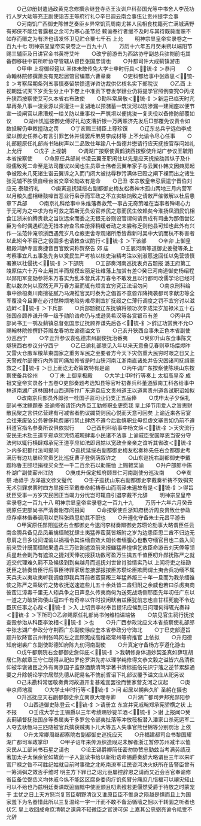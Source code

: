 <!-- { "loadSidebar": true } -->
　　○己卯册封遣通政黄克念修撰余继登寺丞王汝训户科彭国光等中书舍人李茂功行人罗大竑等充正副使诣吉王等府行礼○辛巳调云南佥事伍让贵州提学佥事
　　○河南饥广西御史陈惟芝奏臣乡异常饥荒周南尤甚人民相食枕籍死亡满城满野有郑侠不能绘者露根之余可为寒心虽节经  敕谕奉行者缓不及时与其待既毙而赈不如存而赈之为有济也请发怀卫见贮仓粟七千石  上允
　　明神宗显皇帝实录卷之一百九十七
明神宗显皇帝实录卷之一百九十八
　　万历十六年五月癸未朔以端阳节赐三辅臣及日讲官金书黄符艾叶
　　○改宁前游击为西路协守副总兵驻劄前屯其备御移驻中前所听协守管辖从督臣张国彦请也
　　○升都司许大成蓟镇游击
　　○甲申  上将御经筵以  圣体未敢传免大学士申时行具＜锍-釒＞恭问
　　○命翰林院修撰萧良有充起居馆官编纂六曹章奏
　　○吏科都给事中张鼎思＜锍-釒＞考察届期条列五事慎奏留禁馈遗详咨访裁供亿核名实下部院议
　　○乙酉  上视朝廷试天下岁贡生分上中下卷上中准贡下卷发学肄业仍将提学官照例查究○丙戌升狭西按察使艾可久本省右布政使
　　○勘科常居敬＜锍-釒＞新运已临天时亢旱再条八事一浚泉源以资灌注一复湖地以预潴蓄一筑汶河以防渗漏一建闸座以便节宣一设闸官以肃漕规一给关防以重事权一严筑坝以便挑浚一复夫役以备修防部覆如议
　　○湖州饥巡按御史傅好礼动支漕折银一万两赈济先发后□部覆免议责令如数抵解仍申敕擅动之罚
　　○丁亥赐三辅臣上尊珍馔
　　○辽东总兵宁远伯李成梁以御史任养心有言引罪乞休并请罢斥弟男李成材等  上不允谕令尽心任事
　　○礼部题原任礼部尚书陆树声以二品致仕年踰八十齿德并懋请行应天抚按官存问如礼  上允行
　　○戊子  上视朝
　　○调湖广按察使黄鹤狭西按察使升湖广参议王毓阳本省按察使
　　○命原任兵部尚书凌云翼革职闲住以先是应天抚按劾其纵子及仆殴儒致死二命至是法司覆议以闻也生员章士伟者云翼年家子与云翼仆韩文因典房起争被殴未几死诸生诣云翼诉之入而门闭大被挞辱秽污满体已殴之闸下裸而出之诸生张元辅不胜愤自经台省交章论劾故有是命
　　○己丑  孝宗敬皇帝忌辰遣宁晋伯刘应元  泰陵行礼
　　○庚寅巡抚延绥右副都御史梅友松奏神木孤山两地三月内营军以月粮久虚相继鼓噪首恶业行枭示而军政之不立实缺饷致之请敕严催徵解以杜后患章下兵部
　　○南京礼科给事中朱维藩奏救荒一事古无奇策唯在当事者殚竭心力于无可为之中求为有可救之策斯无负设官养民之意而民生攸赖矣今淮扬凤泗民饥相食江浙米价腾贵救之当议远籴而委之无银无谷则设官谓何请责成有司曲为那借尝忆臣为令时偶遇织造无措本府查吊库册择稍缓者动之未尝称乏则他县可知也此外有兴作一法范仲淹领浙西遇荒岁凡仓廒吏舍寺观诸所悉皆鼎新时吴中大饥而杭不称害者以此矧今不容己之役固多也请敕查议酌行＜锍-釒＞下该部
　　○辛卯  上御皇极殿鸿胪寺宣奏捷音百官致词称贺祭告  郊  庙
　　○壬辰河南等道御史姜璧等条上考察事宜凡五事急先务以奠民生严考核以核吏治精考注以别淑慝速回任以免营馈慎署篆以杜侵扰＜锍-釒＞下部院
　　○工部奏河南巡抚衷贞吉题报  潞王府第工竣原估六十万今止用其半而规模宏丽足壮维藩上加赏有差○癸巳河南道御史杨绍程以郧阳军变劾参将朱万春实为乱本营兵非万春令不敢发且以行都司改儒学论已经时勘以数次何以寂然无声万春方至而辄有烦言宜穷究正法诏勿问
　　○南京刑科给事中徐桓奏川南擅征腻乃马湖推官吴时泰为之倡首不意酋诈降掩袭都司李献忠等全军覆没今且罪在必讨然种烦地险势难尽剿宜扩抚绥之仁薄行调度之罚不宜穷讨以滋边衅＜锍-釒＞下兵部
　　○兵部题叙辽东抚镇将领功次李成梁岁加禄米五十石张国彦顾养谦升俸一级予勋阶诰命仍与成逊吴希汉等各赏银币有差
　　○丙申兵部尚书王一鹗及蓟镇总督张国彦辽抚顾养谦先后各＜锍-釒＞辞辽功赏赉不允○赐翰林院修撰舒芬赠左春坊左谕德谥文节
　　○己亥升狭西佥事朱正色本省副使分巡西宁
　　○辛丑升参议袁弘德肃州副使抚治番夷
　　○癸卯升山东佥事陈文燧狭西右参议分守西宁
　　○乙巳谕礼部朕见入年以来天意叠见春则草场煨烬昨又雷火仓廒军粮草束国家之重务军民之至要者方今天下灾伤重大民穷时艰之日又上天警戒尔部便行内外官司痛加修省是时山狭河南江浙南直诸处并告灾困诸司抚缉赈救之＜锍-釒＞日上而讫无奇策故特有是谕
　　○丙午调广东按察使陈瑛山东按察使备兵徐州
　　○丁未  上御皇极殿
　　○大学士申时行等奏上  太祖高皇帝  成祖文皇帝实录各十五卷○吏部奏题考选知县等官叶初春兵科董道醇南工科各给事中林道南湖广道林国材山西道陈忭广东道袁应文贵州道王以道南贵州道各试职诏如拟
　　○改南京兵部员外郎张一桂国子监司业仍支正五品俸
　　○戊申太子少保礼部尚书沈鲤题奉  圣谕修省请饬内外臣工勤修职业更愿我  皇上绎节用爱人之旨思财散民聚之言供亿营建有可减省者酌议蠲贷则民心悦而天意可回矣  上谕近来各官宴会往来废坠公务奢侈耗费屡行禁止肆然不遵今后勤慎职业毋但虚文塞责如仍前不遵科道官指名参奏所议俱依拟行
　　○己酉刑科给事中杨文焕＜锍-釒＞天灾流行安民无术劾王道亨郑承宪凭恃戚畹肆毒小民诸不法事  上谕戚臣受国厚恩当安分守法何以辄行横肆郑承宪王道亨应如法即讯姑以宽政全亲亲之谊听其省改＜锍-釒＞内多犯都付法司提问
　　○巡抚延绥右副都御史梅友松奏称先任右佥都御史考满历有边功屡经赏赉乞比巡抚曹子登例荫叙许之
　　○山东巡抚右副都御史李戴题称鲁王颐坦捐禄买籴至一千二百余石以助赈恤  上赐敕奖谕
　　○升户部郎中陈朴湖广副使蕲州江防
　　○庚戌升保定知府顾显仁河南副使分巡汝南
　　○辛亥祭  地祗于  方泽遣文徐文璧代
　　○壬子巡抚山东右副都御史李戴奏祈祷不效弭灾无术引罪求罢时四方旱报日至戴奉命躬祷泰山而雨泽未遍故有是＜锍-釒＞得旨抚臣受事一方岁灾民困正当竭力分忧岂可辄自引退李戴不允辞
　　明神宗显皇帝实录卷之一百九十八
明神宗显皇帝实录卷之一百九十九
　　万历十六年六月癸丑朔原任吏部尚书严清奏谢存问报闻
　　○命按察使丘浙知府杨沂周良贵致仕参政应存卓林偕春调用以吏科张鼎思劾其不职也
　　○升遵化守备朱士元昌平游击
　　○甲寅原任郧阳巡抚右佥都御史今逮问李材奏辩御史苏瓒论劾事大略谓臣任云南金腾兵备见岳凤虽擒缅贼犹肆土夷猛养蛮莫皆叛附之岁为边患臣思二酋不归边无息肩之日多设间谍谕以祸福令其诛缅自效大朗长者缅腹心也散夺缅官目也二酋入间前来受计既而缅贼果遣兵三万驻劄遮浪前来报讎猛养惶惧乞救臣命游击刘天俸等领兵星赴会剿乃有遮浪之捷刘天俸初报获功数可盈万生擒五千值臣叨升郧抚陈严之就近交代理难久羁不及候级到到矣越月而巡抚刘世曾肖验情实乃以  上闻将吏之结勘抚臣之验奏皆臣行后事臣待罪家居忽接邸报按臣苏瓒论臣欺罔谓土夷合兵功缅不属天兵夫以夷攻夷听我调度即我兵耳前者蛮莫叛三年猛养叛三十年一旦而为我杀缅谁使之陈严之乘破竹之势收抚送速遮些儿五十余处皆二酋归附之余威也若曰杀虏夷商彼蛮江漳毒千里无人矧兵争之日声息久传夷商何为送死战场侧耶臣先年叨任广东以一道之力破斩海倭山寇四千有奇卒以忤时投闲畎亩兹臣犹前志也自甘枉死能不令边臣灰任事之心哉＜锍-釒＞入  上切责李材奉旨提讯应候到日问理何得辄光奏辩＜锍-釒＞下所司○乙卯赐原任礼部尚书何维柏谥端恪
　　○禁见官生祠行抚按查毁参治从科臣李汝相＜锍-釒＞也
　　○升广西参政沈应文本省按察使礼部郎中张志湖广参政分守荆西广东副使徐应奎本省参政分守海北
　　○丁巳吏部遵旨题升钦降官员州判张鸣冈左之宜顾宪成高维崧常州等府推官  上依拟
　　○升归德知府谢裘广东副使彰德知府陈九仞河南副使
　　○升真定守备杨方亨遵化游击
　　○戊午都察院右佥都御史詹仰庇＜锍-釒＞我朝修身体道妙契圣真如薛瑄胡居仁陈献章王守仁既得从祀如罗伦罗洪先亦以理学纯修得文恭文毅之谥皆六品清秩仰被华褒诸臣之外有南京国子监祭酒蔡清笃学著书清标振俗先识宁藩之逆节累辞通要之升除朝论学宗居然先德从祀易名不愧前哲诏下礼部议覆予谥文庄从祀另议
　　○己未勘科常居敬奏黄河故道开复甚难宜罢役而訾家营支河之议起
　　○庚申京师地震
　　○大学士申时行等＜锍-釒＞问  起居以朝典久旷  圣躬在摄也
　　○升巡抚应天右副都御史佘立南京大理寺卿
　　○升湖广都司尹邦宪郧阳参将
　　○山西道御史陈登云＜锍-釒＞请册立  东宫并究戚畹郑承宪骄横之状  上不报
　　○壬戌大学士王锡爵以三年考绩赐钞锭羊酒＜锍-釒＞谢  上报闻○癸亥蓟镇督抚张国彦等奏属夷干多罗忽令部夷扯落等冲放筏板潜入潘家口杀死运军二人夺去驮甎马三匹随被官兵擒获贼夷卜儿大等五人失事官熊世锦等分别罚治  上依拟
　　○升太常卿周继都察院右副都御史巡抚应天
　　○升福建都司佥书黎国耀湖广都司军政掌印
　　○甲子诏年来传派织造叚疋未解者浙江暂停苏州减半以恤灾民从工部尚书石星之请也
　　○论王锡爵卿简任密勿协赞忠勤兹当考满劳绩茂著加太子太保余官如故荫一子入监读书给以新衔诰命锡爵奏辞大略谓臣三年以来旷官尸禄之咎不可胜纪姑就目前时事徵之北乾南潦军讧民咨河决火妖所在告警臣曾有一筹消弭之效否乎维时  明主方下罪已之诏元臣屡控辞恩之请而又近会百官奉谕修省臣备位弼丞义均休戚今纵不能区区腐身委肉疗饥炙臂分痛庶几惜福可以禳灾知止可以不殆也乃兹明廷奏课既逭幽黜中使匪颁且叨素飱若更偃然受爵于待放之时蒙宠于  主忧之日上天方怒岂复贳臣朝野清议又谁原臣臣不惟身之陨越是惧而且上为国家羞下为名器惜此所以三复温纶一字一汗而不敢不备沥循墙之悃以干转圜之听者也伏乞  皇上收回成命庶清朝之课典不轻微臣之官谤可逭  上嘉其公忠弼亮谕令祗受不允辞
